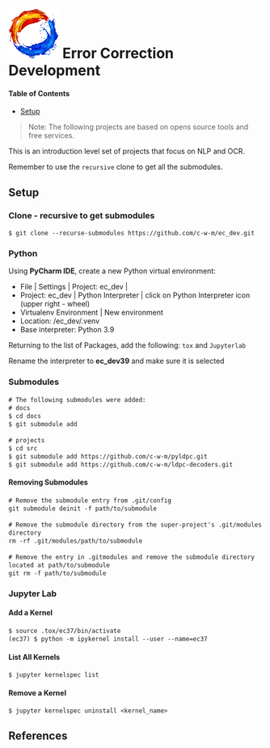 # ![mdf-logo](doc/img/mdf-logo100x100.gif) Error Correction Development

#### Table of Contents
* [Setup](#markdown-header-setup)

> Note: The following projects are based on opens source tools and free 
> services.

This is an introduction level set of projects that focus on NLP and OCR.

Remember to use the `recursive` clone to get all the submodules.

## Setup

### Clone - recursive to get submodules
```shell
$ git clone --recurse-submodules https://github.com/c-w-m/ec_dev.git
```

### Python
Using __PyCharm IDE__, create a new Python virtual environment:

* File | Settings | Project: ec_dev | 
* Project: ec_dev | Python Interpreter | click on Python Interpreter icon (upper right - wheel)
* Virtualenv Environment | New environment
* Location: /ec_dev/.venv
* Base interpreter: Python 3.9

Returning to the list of Packages, add the following: `tox` and `Jupyterlab`

Rename the interpreter to __ec_dev39__ and make sure it is selected

### Submodules
```shell
# The following submodules were added:
# docs
$ cd docs
$ git submodule add 

# projects
$ cd src
$ git submodule add https://github.com/c-w-m/pyldpc.git
$ git submodule add https://github.com/c-w-m/ldpc-decoders.git
```
#### Removing Submodules
```shell
# Remove the submodule entry from .git/config
git submodule deinit -f path/to/submodule

# Remove the submodule directory from the super-project's .git/modules directory
rm -rf .git/modules/path/to/submodule

# Remove the entry in .gitmodules and remove the submodule directory located at path/to/submodule
git rm -f path/to/submodule
```

### Jupyter Lab
#### Add a Kernel
```shell
$ source .tox/ec37/bin/activate
(ec37) $ python -m ipykernel install --user --name=ec37
```

#### List All Kernels
```shell
$ jupyter kernelspec list
```
#### Remove a Kernel
```shell
$ jupyter kernelspec uninstall <kernel_name>
```

## References

